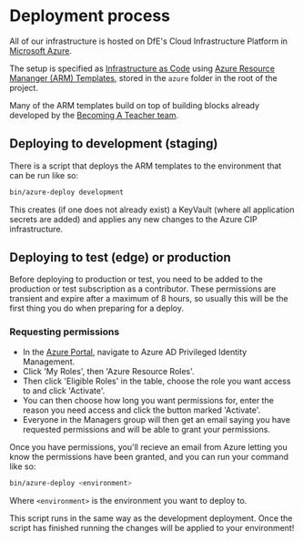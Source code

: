 # Deployment process

All of our infrastructure is hosted on DfE's Cloud Infrastructure Platform in
[Microsoft Azure](azure).

The setup is specified as [Infrastructure as Code](iac) using
[Azure Resource Mananger (ARM) Templates](arm), stored in the `azure` folder in
the root of the project.

Many of the ARM templates build on top of building blocks already developed by
the [Becoming A Teacher team](building_blocks).

## Deploying to development (staging)

There is a script that deploys the ARM templates to the environment that can be
run like so:

```bash
bin/azure-deploy development
```

This creates (if one does not already exist) a KeyVault (where all application
secrets are added) and applies any new changes to the Azure CIP infrastructure.

## Deploying to test (edge) or production

Before deploying to production or test, you need to be added to the production
or test subscription as a contributor. These permissions are transient and
expire after a maximum of 8 hours, so usually this will be the first thing you
do when preparing for a deploy.

### Requesting permissions

- In the [Azure Portal](azure_portal), navigate to Azure AD Privileged Identity
  Management.
- Click 'My Roles', then 'Azure Resource Roles'.
- Then click 'Eligible Roles' in the table, choose the role you want access to
  and click 'Activate'.
- You can then choose how long you want permissions for, enter the reason you
  need access and click the button marked 'Activate'.
- Everyone in the Managers group will then get an email saying you have
  requested permissions and will be able to grant your permissions.

Once you have permissions, you'll recieve an email from Azure letting you know
the permissions have been granted, and you can run your command like so:

```bash
bin/azure-deploy <environment>
```

Where `<environment>` is the environment you want to deploy to.

This script runs in the same way as the development deployment. Once the script
has finished running the changes will be applied to your environment!

[azure]: https://azure.microsoft.com/en-gb/
[iac]: https://en.wikipedia.org/wiki/Infrastructure_as_code
[arm]: https://azure.microsoft.com/en-gb/resources/templates/
[building_blocks]: https://github.com/DFE-Digital/bat-platform-building-blocks
[azure_portal]: https://portal.azure.com/
